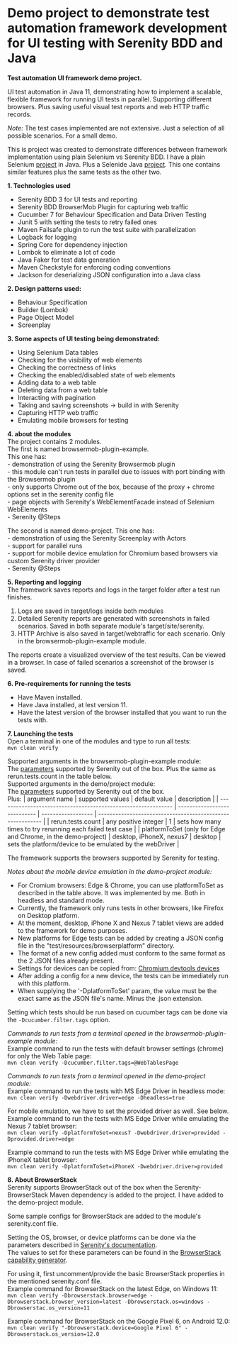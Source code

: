  # Demo project to demonstrate test automation framework development for UI testing with Serenity BDD and Java
 
 **Test automation UI framework demo project.**
 
 UI test automation in Java 11, demonstrating how to implement a scalable, flexible framework for running UI tests in parallel.
 Supporting different browsers.
 Plus saving useful visual test reports and web HTTP traffic records.
 
 *Note:* The test cases implemented are not extensive. Just a selection of all possible scenarios.
 For a small demo.
 
 This is project was created to demonstrate differences between framework implementation using plain Selenium vs Serenity BDD.
 I have a plain Selenium [project](https://github.com/PietroSassone/selenium-ta-demo) in Java. 
 Plus a Selenide Java [project](https://github.com/PietroSassone/java-selenide-demo). 
 This one contains similar features plus the same tests as the other two.
 
 **1. Technologies used**
 - Serenity BDD 3 for UI tests and reporting
 - Serenity BDD BrowserMob Plugin for capturing web traffic
 - Cucumber 7 for Behaviour Specification and Data Driven Testing
 - Junit 5 with setting the tests to retry failed ones
 - Maven Failsafe plugin to run the test suite with parallelization
 - Logback for logging
 - Spring Core for dependency injection
 - Lombok to eliminate a lot of code
 - Java Faker for test data generation
 - Maven Checkstyle for enforcing coding conventions
 - Jackson for deserializing JSON configuration into a Java class
 
 **2. Design patterns used:**
 - Behaviour Specification
 - Builder (Lombok)
 - Page Object Model
 - Screenplay
 
 **3. Some aspects of UI testing being demonstrated:**
 - Using Selenium Data tables
 - Checking for the visibility of web elements
 - Checking the correctness of links
 - Checking the enabled/disabled state of web elements
 - Adding data to a web table
 - Deleting data from a web table
 - Interacting with pagination
 - Taking and saving screenshots -> build in with Serenity
 - Capturing HTTP web traffic
 - Emulating mobile browsers for testing
 
 **4. about the modules**  
 The project contains 2 modules.  
 The first is named browsermob-plugin-example.   
     This one has:  
     - demonstration of using the Serenity Browsermob plugin  
     - this module can't run tests in parallel due to issues with port binding with the Browsermob plugin  
     - only supports Chrome out of the box, because of the proxy + chrome options set in the serenity config file  
     - page objects with Serenity's WebElementFacade instead of Selenium WebElements  
     - Serenity @Steps  
 
 The second is named demo-project.
     This one has:  
     - demonstration of using the Serenity Screenplay with Actors  
     - support for parallel runs  
     - support for mobile device emulation for Chromium based browsers via custom Serenity driver provider  
     - Serenity @Steps
 
 **5. Reporting and logging**  
 The framework saves reports and logs in the target folder after a test run finishes.
 1. Logs are saved in target/logs inside both modules
 1. Detailed Serenity reports are generated with screenshots in failed scenarios. Saved in both separate module's target/site/serenity.
 1. HTTP Archive is also saved in target/webtraffic for each scenario. Only in the browsermob-plugin-example module.
    
 The reports create a visualized overview of the test results. Can be viewed in a browser.
 In case of failed scenarios a screenshot of the browser is saved.
 
 **6. Pre-requirements for running the tests**
 - Have Maven installed.
 - Have Java installed, at lest version 11.
 - Have the latest version of the browser installed that you want to run the tests with.
 
 **7. Launching the tests**    
 Open a terminal in one of the modules and type to run all tests:    
     ```
     mvn clean verify
     ```
     
 Supported arguments in the browsermob-plugin-example module:  
 The [parameters](https://serenity-bdd.github.io/theserenitybook/latest/serenity-system-properties.html) supported by Serenity out of the box.
 Plus the same as rerun.tests.count in the table below.  
 Supported arguments in the demo/project module:  
 The [parameters](https://serenity-bdd.github.io/theserenitybook/latest/serenity-system-properties.html) supported by Serenity out of the box.  
 Plus:
 | argument name                                                 | supported values             | default value      | description                                                |
 | ------------------------------------------------------------- | ---------------------------- | ------------------ | ---------------------------------------------------------- |
 | rerun.tests.count                                             | any positive integer         | 1                  | sets how many times to try rerunning each failed test case |
 | platformToSet (only for Edge and Chrome, in the demo-project) | desktop, iPhoneX, nexus7     | desktop            | sets the platform/device to be emulated by the webDriver   |
 
 The framework supports the browsers supported by Serenity for testing.
 
 *Notes about the mobile device emulation in the demo-project module:* 
 - For Cromium  browsers: Edge & Chrome, you can use platformToSet as described in the table above. It was implemented by me. Both in headless and standard mode.
 - Currently, the framework only runs tests in other browsers, like Firefox on Desktop platform.
 - At the moment, desktop, iPhone X and Nexus 7 tablet views are added to the framework for demo purposes.
 - New platforms for Edge tests can be added by creating a JSON config file in the "test/resources/browserplatform" directory.
 - The format of a new config added must conform to the same format as the 2 JSON files already present.
 - Settings for devices can be copied from: [Chromium devtools devices](https://chromium.googlesource.com/chromium/src/+/167a7f5e03f8b9bd297d2663ec35affa0edd5076/third_party/WebKit/Source/devtools/front_end/emulated_devices/module.json)
 - After adding a config for a new device, the tests can be immediately run with this platform.
 - When supplying the '-DplatformToSet' param, the value must be the exact same as the JSON file's name.
 Minus the .json extension.
 
 Setting which tests should be run based on cucumber tags can be done via the ```-Dcucumber.filter.tags``` option.  
 
 *Commands to run tests from a terminal opened in the browsermob-plugin-example module:*    
 Example command to run the tests with default browser settings (chrome) for only the Web Table page:  
     ```
     mvn clean verify -Dcucumber.filter.tags=@WebTablesPage
     ```
     
 *Commands to run tests from a terminal opened in the demo-project module:*    
 Example command to run the tests with MS Edge Driver in headless mode:  
     ```
     mvn clean verify -Dwebdriver.driver=edge -Dheadless=true
     ```
 
 For mobile emulation, we have to set the provided driver as well. See below.  
 Example command to run the tests with MS Edge Driver while emulating the Nexus 7 tablet browser:  
     ```
     mvn clean verify -DplatformToSet=nexus7 -Dwebdriver.driver=provided -Dprovided.driver=edge 
     ```
    
Example command to run the tests with MS Edge Driver while emulating the iPhoneX tablet browser:  
     ```
     mvn clean verify -DplatformToSet=iPhoneX -Dwebdriver.driver=provided 
     ``` 
        
**8. About BrowserStack**   
Serenity supports BrowserStack out of the box when the Serenity-BrowserStack Maven dependency is added to the project.
I have added to the demo-project module.  

Some sample configs for BrowserStack are added to the module's serenity.conf file.  

Setting the OS, browser, or device platforms can be done via the parameters described in [Serenity's documentation](https://serenity-bdd.github.io/theserenitybook/latest/remote.html#_running_serenity_tests_on_browserstack).  
The values to set for these parameters can be found in the [BrowserStack capability generator](https://www.browserstack.com/docs/onboarding/java/getting-started#run-sample-build).  

For using it, first uncomment/provide the basic BrowserStack properties in the mentioned serenity.conf file.  
Example command for BrowserStack on the latest Edge, on Windows 11:  
    ```
     mvn clean verify -Dbrowserstack.browser=edge -Dbrowserstack.browser_version=latest -Dbrowserstack.os=windows -Dbrowserstac.os_version=11
     ```  

Example command for BrowserStack on the Google Pixel 6, on Android 12.0:    
    ```
     mvn clean verify "-Dbrowserstack.device=Google Pixel 6" -Dbrowserstack.os_version=12.0 
     ```  